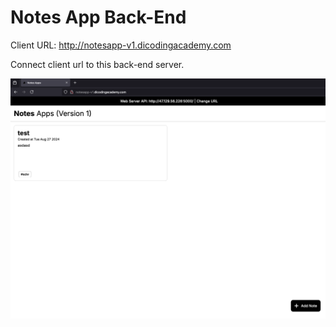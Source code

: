 # Notes App Back-End

Client URL: http://notesapp-v1.dicodingacademy.com

Connect client url to this back-end server.

![img.png](img.png)